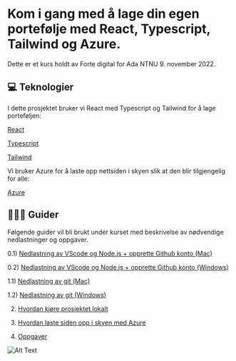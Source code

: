 # Kom i gang med å lage din egen portefølje med React, Typescript, Tailwind og Azure.

Dette er et kurs holdt av Forte digital for Ada NTNU 9. november 2022.

## 💻 Teknologier 

I dette prosjektet bruker vi React med Typescript og Tailwind for å lage porteføljen:

[React](https://reactjs.org/docs/getting-started.html)

[Typescript](https://www.typescriptlang.org/docs/)

[Tailwind](https://tailwindcss.com/docs/installation)

Vi bruker Azure for å laste opp nettsiden i skyen slik at den blir tilgjengelig for alle:

[Azure](https://azure.microsoft.com/en-us/resources/cloud-computing-dictionary/what-is-azure/?ef_id=CjwKCAjw8JKbBhBYEiwAs3sxN3JwZX497kU9p4dnluQOBN20doOaS1cvHOYEHQhcaHRSM80qpzBPRhoCF3gQAvD_BwE%3AG%3As&OCID=AIDcmmf6lw2mzf_SEM_CjwKCAjw8JKbBhBYEiwAs3sxN3JwZX497kU9p4dnluQOBN20doOaS1cvHOYEHQhcaHRSM80qpzBPRhoCF3gQAvD_BwE%3AG%3As&gclid=CjwKCAjw8JKbBhBYEiwAs3sxN3JwZX497kU9p4dnluQOBN20doOaS1cvHOYEHQhcaHRSM80qpzBPRhoCF3gQAvD_BwE)

## 👩🏽‍💻 Guider

Følgende guider vil bli brukt under kurset med beskrivelse av nødvendige nedlastninger og oppgaver. 

0.1) [Nedlastning av VScode og Node.js + opprette Github konto (Mac)](guides/00-downloads-mac.md)

0.2) [Nedlastning av VScode og Node.js + opprette Github konto (Windows)](guides/00-downloads-windows.md)


1.1) [Nedlastning av git (Mac)](guides/01-GitMac.md)

1.2) [Nedlastning av git (Windows)](guides/01-GitWindows.md)


2) [Hvordan kjøre prosjektet lokalt](guides/02-RunProject.md)


3) [Hvordan laste siden opp i skyen med Azure](guides/03-DeployToAzure.md)


4) [Oppgaver](guides/04-Oppgaver.md)


![Alt Text](https://media.giphy.com/media/o0vwzuFwCGAFO/giphy.gif)


